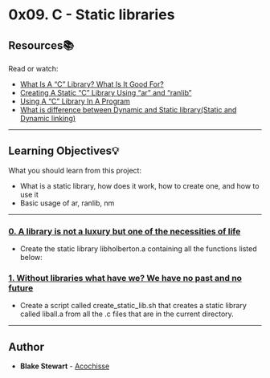 # 0x09. C - Static libraries

## Resources:books:
Read or watch:
* [What Is A “C” Library? What Is It Good For?](https://intranet.hbtn.io/rltoken/PbeVzqesxDzZeETuXCHfJw)
* [Creating A Static “C” Library Using “ar” and “ranlib”](https://intranet.hbtn.io/rltoken/j4QblpmIVTZTABKGG5vUqQ)
* [Using A “C” Library In A Program](https://intranet.hbtn.io/rltoken/cmr8SwUbHBIRlaYY2fldGw)
* [What is difference between Dynamic and Static library(Static and Dynamic linking)](https://intranet.hbtn.io/rltoken/wC9HCOvJwa_Co1nZuL4QMA)

---
## Learning Objectives:bulb:
What you should learn from this project:

* What is a static library, how does it work, how to create one, and how to use it
* Basic usage of ar, ranlib, nm

---

### [0. A library is not a luxury but one of the necessities of life](./libholberton.a)
* Create the static library libholberton.a containing all the functions listed below:


### [1. Without libraries what have we? We have no past and no future](./create_static_lib.sh)
* Create a script called create_static_lib.sh that creates a static library called liball.a from all the .c files that are in the current directory.


---

## Author
* **Blake Stewart** - [Acochisse](https://github.com/acochisse)